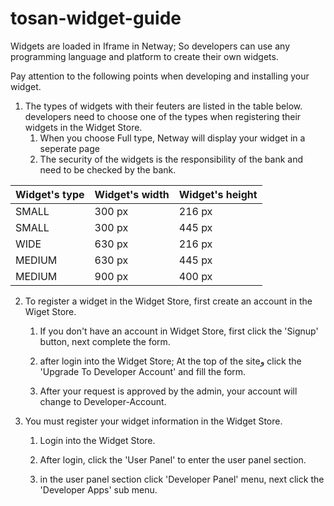 # tosan-widget-guide

Widgets are loaded in Iframe in Netway; So developers can use any programming language and platform to create their own widgets.

Pay attention to the following points when developing and installing your widget.

1. The types of widgets with their feuters are listed in the table below. developers need to choose one of  the types when registering their widgets in the Widget Store.
   1. When you choose Full type, Netway will display your widget in a seperate page
   2. The security of the widgets is the responsibility of the bank and need to be checked by the bank.

Widget's type | Widget's width | Widget's height 
------------- | -------------- | ---------------
SMALL | 300 px | 216 px
SMALL | 300 px | 445 px
WIDE | 630 px | 216 px
MEDIUM | 630 px | 445 px
MEDIUM | 900 px | 400 px
   

2. To register a widget in the Widget Store, first create an account in the Wiget Store. 

   1. If you don't have an account in Widget Store, first click the 'Signup' button, next complete the form.
   
   2. after login into the Widget Store; At the top of the siteو click the 'Upgrade To Developer Account' and fill the form.
   
   2. After your request is approved by the admin, your account will change to Developer-Account. 
   
3. You must register your widget information in the Widget Store.

   1. Login into the Widget Store.
   
   2. After login, click  the 'User Panel' to enter the user panel section. 
   
   3. in the user panel section click 'Developer Panel' menu, next click the 'Developer Apps' sub menu.
   
   
   
